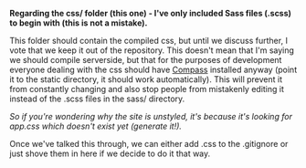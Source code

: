**Regarding the css/ folder (this one) - I've only included Sass files (.scss) to begin with (this is not a mistake).**

This folder should contain the compiled css, but until we discuss further, I vote that we keep it out of the repository. This doesn't mean that I'm saying we should compile serverside, but that for the purposes of development everyone dealing with the css should have [Compass](http://compass-style.org/) installed anyway (point it to the static directory, it should work automatically). This will prevent it from constantly changing and also stop people from mistakenly editing it instead of the .scss files in the sass/ directory.

*So if you're wondering why the site is unstyled, it's because it's looking for app.css which doesn't exist yet (generate it!).*

Once we've talked this through, we can either add .css to the .gitignore or just shove them in here if we decide to do it that way.
